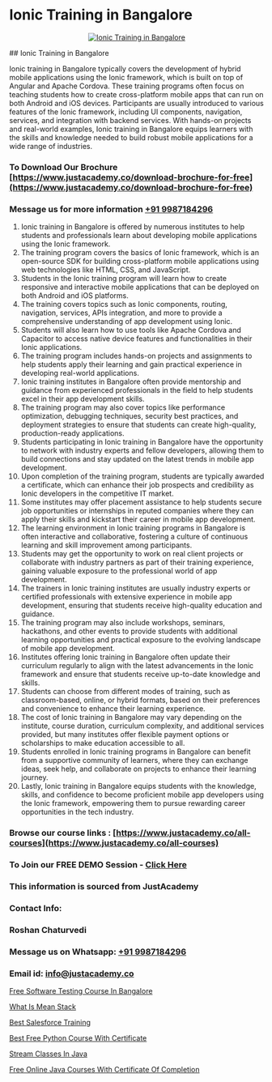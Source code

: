 # Ionic Training in Bangalore

<p align="center">
  <a href="https://justacademy.co/course-detail/ionic-training">
    <img src="https://justacademy.co/storage2/course_image/1676636033_course_image.webp" alt="Ionic Training in Bangalore">
  </a>
</p>
## Ionic Training in Bangalore

Ionic training in Bangalore typically covers the development of hybrid mobile applications using the Ionic framework, which is built on top of Angular and Apache Cordova. These training programs often focus on teaching students how to create cross-platform mobile apps that can run on both Android and iOS devices. Participants are usually introduced to various features of the Ionic framework, including UI components, navigation, services, and integration with backend services. With hands-on projects and real-world examples, Ionic training in Bangalore equips learners with the skills and knowledge needed to build robust mobile applications for a wide range of industries.
### To Download Our Brochure [https://www.justacademy.co/download-brochure-for-free](https://www.justacademy.co/download-brochure-for-free)
### Message us for more information [+91 9987184296](https://api.whatsapp.com/send?phone=919987184296)
1) Ionic training in Bangalore is offered by numerous institutes to help students and professionals learn about developing mobile applications using the Ionic framework.
2) The training program covers the basics of Ionic framework, which is an open-source SDK for building cross-platform mobile applications using web technologies like HTML, CSS, and JavaScript.
3) Students in the Ionic training program will learn how to create responsive and interactive mobile applications that can be deployed on both Android and iOS platforms.
4) The training covers topics such as Ionic components, routing, navigation, services, APIs integration, and more to provide a comprehensive understanding of app development using Ionic.
5) Students will also learn how to use tools like Apache Cordova and Capacitor to access native device features and functionalities in their Ionic applications.
6) The training program includes hands-on projects and assignments to help students apply their learning and gain practical experience in developing real-world applications.
7) Ionic training institutes in Bangalore often provide mentorship and guidance from experienced professionals in the field to help students excel in their app development skills.
8) The training program may also cover topics like performance optimization, debugging techniques, security best practices, and deployment strategies to ensure that students can create high-quality, production-ready applications.
9) Students participating in Ionic training in Bangalore have the opportunity to network with industry experts and fellow developers, allowing them to build connections and stay updated on the latest trends in mobile app development.
10) Upon completion of the training program, students are typically awarded a certificate, which can enhance their job prospects and credibility as Ionic developers in the competitive IT market.
11) Some institutes may offer placement assistance to help students secure job opportunities or internships in reputed companies where they can apply their skills and kickstart their career in mobile app development.
12) The learning environment in Ionic training programs in Bangalore is often interactive and collaborative, fostering a culture of continuous learning and skill improvement among participants.
13) Students may get the opportunity to work on real client projects or collaborate with industry partners as part of their training experience, gaining valuable exposure to the professional world of app development.
14) The trainers in Ionic training institutes are usually industry experts or certified professionals with extensive experience in mobile app development, ensuring that students receive high-quality education and guidance.
15) The training program may also include workshops, seminars, hackathons, and other events to provide students with additional learning opportunities and practical exposure to the evolving landscape of mobile app development.
16) Institutes offering Ionic training in Bangalore often update their curriculum regularly to align with the latest advancements in the Ionic framework and ensure that students receive up-to-date knowledge and skills.
17) Students can choose from different modes of training, such as classroom-based, online, or hybrid formats, based on their preferences and convenience to enhance their learning experience.
18) The cost of Ionic training in Bangalore may vary depending on the institute, course duration, curriculum complexity, and additional services provided, but many institutes offer flexible payment options or scholarships to make education accessible to all.
19) Students enrolled in Ionic training programs in Bangalore can benefit from a supportive community of learners, where they can exchange ideas, seek help, and collaborate on projects to enhance their learning journey.
20) Lastly, Ionic training in Bangalore equips students with the knowledge, skills, and confidence to become proficient mobile app developers using the Ionic framework, empowering them to pursue rewarding career opportunities in the tech industry.

### Browse our course links : [https://www.justacademy.co/all-courses](https://www.justacademy.co/all-courses) 
### To Join our FREE DEMO Session - [Click Here](https://www.justacademy.co/register-for-course-demo)


### This information is sourced from JustAcademy
### Contact Info:
### Roshan Chaturvedi
### Message us on Whatsapp: [+91 9987184296](https://api.whatsapp.com/send?phone=919987184296)
### Email id: [info@justacademy.co](mailto:info@justacademy.co)
                
[Free Software Testing Course In Bangalore](https://www.linkedin.com/pulse/free-software-testing-course-bangalore-tb9hc?trackingId=XaQYQ4vCkyDbQ8kKM8Je4A%3D%3D&lipi=urn%3Ali%3Apage%3Ad_flagship3_company_admin%3BO6zCmHqaTSmsGbbNTRP%2FeA%3D%3D)

[What Is Mean Stack](https://www.linkedin.com/pulse/what-mean-stack-software-training-sunnyvale-qx1nc?trackingId=qUAl3zNKjGNQcsm70Zn7rg%3D%3D&lipi=urn%3Ali%3Apage%3Ad_flagship3_company_admin%3Bps8c9B%2FKRMCWHgOgNCOx7w%3D%3D)

[Best Salesforce Training](https://medium.com/@AkashSingh2052/best-salesforce-training-64b9a8a4485b)

[Best Free Python Course With Certificate](https://medium.com/@shivamja27/best-free-python-course-with-certificate-b443d538e2b9)

[Stream Classes In Java](https://justacademyin.github.io/justacademy/stream-classes-in-java)

[Free Online Java Courses With Certificate Of Completion](https://justacademyin.github.io/justacademy/free-online-java-courses-with-certificate-of-completion)

